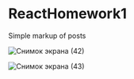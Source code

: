 # ReactHomework1

Simple markup of posts


![Снимок экрана (42)](https://github.com/Ppovarenkova/ReactHomework1/assets/108479551/e8ec4ca3-155e-4251-87b5-d98ede991336)

![Снимок экрана (43)](https://github.com/Ppovarenkova/ReactHomework1/assets/108479551/e9b98a23-5fbb-4eaf-8b7b-3b66a52eb3aa)
